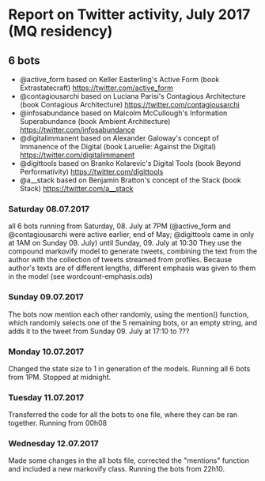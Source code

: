 # Report on Twitter activity, July 2017 (MQ residency)

## 6 bots
 - @active_form based on Keller Easterling's Active Form (book Extrastatecraft) https://twitter.com/active_form
 - @contagiousarchi based on Luciana Parisi's Contagious Architecture (book Contagious Architecture) https://twitter.com/contagiousarchi
 - @infosabundance based on Malcolm McCullough's Information Superabundance (book Ambient Architecture) https://twitter.com/infosabundance
 - @digitalimmanent based on Alexander Galoway's concept of Immanence of the Digital (book Laruelle: Against the Digital) https://twitter.com/digitalimmanent
 - @digittools based on Branko Kolarevic's Digital Tools (book Beyond Performativity) https://twitter.com/digittools
 - @a__stack based on Benjamin Bratton's concept of the Stack (book Stack) https://twitter.com/a__stack

### Saturday 08.07.2017
all 6 bots running from Saturday, 08. July at 7PM (@active_form and @contagiousarchi were active earlier, end of May; @digittools came in only at 1AM on Sunday 09. July) until Sunday, 09. July at 10:30
They use the compound markovify model to generate tweets, combining the text from the author with the collection of tweets streamed from profiles. Because author's texts are of different lengths, different emphasis was given to them in the model (see wordcount-emphasis.ods)

### Sunday 09.07.2017
The bots now mention each other randomly, using the mention() function, which randomly selects one of the 5 remaining bots, or an empty string, and adds it to the tweet
from Sunday 09. July at 17:10 to ???

### Monday 10.07.2017
Changed the state size to 1 in generation of the models. Running all 6 bots from 1PM. Stopped at midnight.

### Tuesday 11.07.2017
Transferred the code for all the bots to one file, where they can be ran together. Running from 00h08

### Wednesday 12.07.2017
Made some changes in the all bots file, corrected the "mentions" function and included a new markovify class. Running the bots from 22h10.

